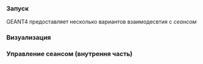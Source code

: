 ### Запуск
GEANT4 предоставляет несколько вариантов взаимодесвтия с _сеансом_
### Визуализация

### Управление сеансом (внутрення часть)

